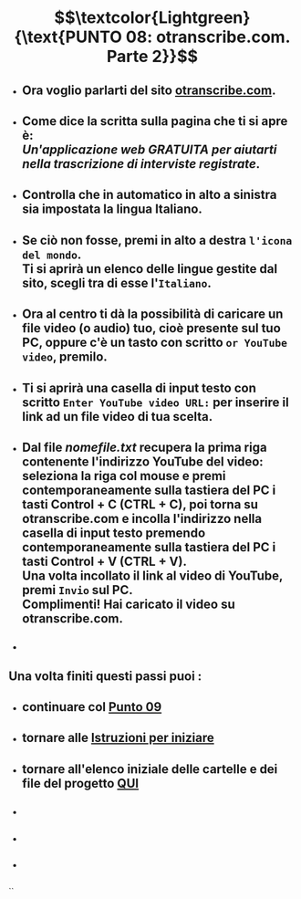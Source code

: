 # $$\textcolor{Lightgreen}{\text{PUNTO 08: otranscribe.com. Parte 2}}$$

- ## Ora voglio parlarti del sito [otranscribe.com](https://otranscribe.com). ##
- ## Come dice la scritta sulla pagina che ti si apre è: <br/> *Un'applicazione web GRATUITA per aiutarti nella trascrizione di interviste registrate*. ##
- ## Controlla che in automatico in alto a sinistra sia impostata la lingua Italiano. ##
- ## Se ciò non fosse, premi in alto a destra `l'icona del mondo`. <br/> Ti si aprirà un elenco delle lingue gestite dal sito, scegli tra di esse l'`Italiano`. ##
- ## Ora al centro ti dà la possibilità di caricare un file video (o audio) tuo, cioè presente sul tuo PC, oppure c'è un tasto con scritto `or YouTube video`, premilo. ##
- ## Ti si aprirà una casella di input testo con scritto `Enter YouTube video URL:` per inserire il link ad un file video di tua scelta. ##
- ## Dal file *nomefile.txt* recupera la prima riga contenente l'indirizzo YouTube del video: seleziona la riga col mouse e premi contemporaneamente sulla tastiera del PC i tasti Control + C (CTRL + C), poi torna su otranscribe.com e incolla l'indirizzo nella casella di input testo premendo contemporaneamente sulla tastiera del PC i tasti Control + V (CTRL + V). <br/> Una volta incollato il link al video di YouTube, premi `Invio` sul PC. <br/> Complimenti! Hai caricato il video su otranscribe.com. ##
- ##  ##

## Una volta finiti questi passi puoi :
- ## continuare col [Punto 09](https://github.com/EmanueleTinari/Pensieri/blob/main/Istruzioni/09_otranscribe.md)
- ## tornare alle [Istruzioni per iniziare](https://github.com/EmanueleTinari/Pensieri/blob/main/Istruzioni%20per%20iniziare.md)
- ## tornare all'elenco iniziale delle cartelle e dei file del progetto [QUI](https://github.com/EmanueleTinari/Pensieri)

- ##  ##
- ##  ##
- ##  ##
``
